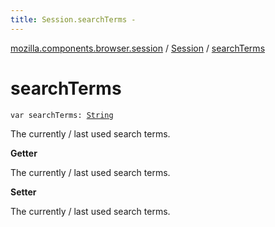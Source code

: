 ```yaml
---
title: Session.searchTerms - 
---
```


[mozilla.components.browser.session](../index.html) / [Session](index.html) / [searchTerms](./search-terms.html)

# searchTerms

`var searchTerms: `[`String`](https://kotlinlang.org/api/latest/jvm/stdlib/kotlin/-string/index.html)

The currently / last used search terms.

**Getter**

The currently / last used search terms.

**Setter**

The currently / last used search terms.

